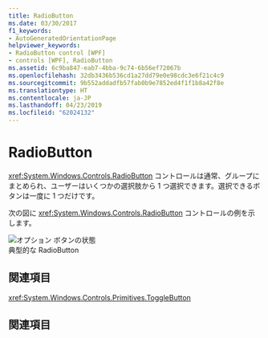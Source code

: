 ```yaml
---
title: RadioButton
ms.date: 03/30/2017
f1_keywords:
- AutoGeneratedOrientationPage
helpviewer_keywords:
- RadioButton control [WPF]
- controls [WPF], RadioButton
ms.assetid: 6c9ba847-eab7-4bba-9c74-6b56ef72067b
ms.openlocfilehash: 32db3436b536cd1a27dd79e0e98cdc3e6f21c4c9
ms.sourcegitcommit: 9b552addadfb57fab0b9e7852ed4f1f1b8a42f8e
ms.translationtype: HT
ms.contentlocale: ja-JP
ms.lasthandoff: 04/23/2019
ms.locfileid: "62024132"
---
```

# <a name="radiobutton"></a>RadioButton
<xref:System.Windows.Controls.RadioButton> コントロールは通常、グループにまとめられ、ユーザーはいくつかの選択肢から 1 つ選択できます。選択できるボタンは一度に 1 つだけです。  
  
 次の図に <xref:System.Windows.Controls.RadioButton> コントロールの例を示します。  
  
 ![オプション ボタンの状態](./media/ss-ctl-radiobuttons.gif "SS_CTL_radiobuttons")  
典型的な RadioButton  
  
## <a name="reference"></a>関連項目  
 <xref:System.Windows.Controls.Primitives.ToggleButton>  
  
## <a name="related-sections"></a>関連項目
